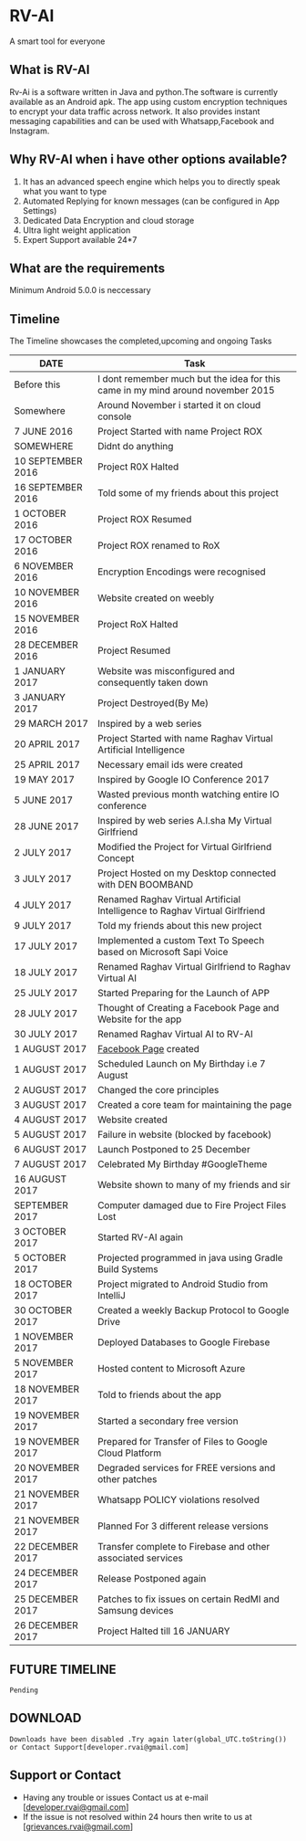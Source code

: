 # RV-AI
 A smart tool for everyone

## What is RV-AI

Rv-Ai is a software written in Java and python.The software is currently available as an Android apk.
The app using custom encryption techniques to encrypt your data traffic across network. It also provides instant messaging capabilities and can be used with Whatsapp,Facebook and Instagram.

## Why RV-AI when i have other options available?
 
 1. It has an advanced speech engine which helps you to directly speak what you want to type
 2. Automated Replying for known messages (can be configured in App Settings)
 3. Dedicated Data Encryption and cloud storage 
 4. Ultra light weight application 
 5. Expert Support available 24*7
 
 
## What are the requirements
  Minimum Android 5.0.0 is neccessary
  

 
## Timeline
 The Timeline showcases the completed,upcoming and ongoing Tasks
 
 
 |DATE|Task|
 |-------------------------|---------------------------------------------------------------------|
 | Before this        | I dont remember much but the idea for this came in my mind around november 2015 |
 | Somewhere          | Around November i started it on cloud console |
 | 7 JUNE 2016        | Project Started with name Project ROX |
 | SOMEWHERE          | Didnt do anything|
 | 10 SEPTEMBER 2016  |Project R0X Halted|
 | 16 SEPTEMBER 2016  |Told some of my friends about this project|
 | 1 OCTOBER 2016     |Project ROX Resumed|
 | 17 OCTOBER 2016    |Project ROX renamed to RoX|
 | 6 NOVEMBER 2016    |Encryption Encodings were recognised  |
 | 10 NOVEMBER 2016   |Website created on weebly|
 | 15 NOVEMBER 2016   |Project RoX Halted|
 | 28 DECEMBER 2016   |Project Resumed|
 | 1 JANUARY 2017     |Website was misconfigured and consequently taken down |
 | 3 JANUARY 2017     |Project Destroyed(By Me)|
 | 29 MARCH 2017      |Inspired by a web series|
 | 20 APRIL 2017      |Project Started with name Raghav Virtual Artificial Intelligence|
 | 25 APRIL 2017      |Necessary email ids were created|
 | 19 MAY 2017        |Inspired by Google IO Conference 2017|
 | 5 JUNE 2017        |Wasted previous month watching entire IO conference|
 | 28 JUNE 2017       |Inspired by web series A.I.sha My Virtual Girlfriend|
 | 2 JULY 2017        |Modified the Project for Virtual Girlfriend Concept|
 | 3 JULY 2017        |Project Hosted on my Desktop connected with DEN BOOMBAND|
 | 4 JULY 2017        |Renamed Raghav Virtual Artificial Intelligence to Raghav Virtual Girlfriend|
 | 9 JULY 2017        |Told my friends about this new project|
 | 17 JULY 2017       |Implemented a custom Text To Speech based on Microsoft Sapi Voice|
 | 18 JULY 2017       |Renamed Raghav Virtual Girlfriend to Raghav Virtual AI|
 | 25 JULY 2017       |Started Preparing for the Launch of APP|
 | 28 JULY 2017       |Thought of Creating a Facebook Page and Website for the app|
 | 30 JULY 2017       |Renamed Raghav Virtual AI to RV-AI|
 | 1  AUGUST 2017     |[Facebook Page](https://www.facebook.com/rvartificialintelligence/) created |
 | 1  AUGUST 2017    | Scheduled Launch on My Birthday i.e 7 August|
 | 2 AUGUST 2017      |Changed the core principles |
 | 3 AUGUST 2017      |Created a core team for maintaining the page |
 | 4 AUGUST 2017      |Website created |
 | 5 AUGUST 2017      |Failure in website (blocked by facebook)|
 |6 AUGUST 2017       |Launch Postponed to 25 December |
 |7 AUGUST 2017       | Celebrated My Birthday #GoogleTheme |
 |16 AUGUST 2017      | Website shown to many of my friends and sir|
 | SEPTEMBER 2017     | Computer damaged due to Fire Project Files Lost|
 |3 OCTOBER 2017      | Started RV-AI again |
 |5 OCTOBER 2017      |Projected programmed in java using Gradle Build Systems|
 |18 OCTOBER 2017     |Project migrated to Android Studio from IntelliJ|
 |30 OCTOBER 2017     |Created a weekly Backup Protocol to Google Drive|
 |1 NOVEMBER 2017     |Deployed Databases to Google Firebase |
 |5 NOVEMBER 2017     |Hosted content to Microsoft Azure|
 |18 NOVEMBER 2017    |Told to friends about the app|
 |19 NOVEMBER 2017    |Started a secondary free version |
 |19 NOVEMBER 2017    |Prepared for Transfer of Files to Google Cloud Platform|
 |20 NOVEMBER 2017    |Degraded services for FREE versions and other patches|
 |21 NOVEMBER 2017    |Whatsapp POLICY violations resolved |
 |21 NOVEMBER 2017    |Planned For 3 different release versions|
 |22 DECEMBER 2017    |Transfer complete to Firebase and other associated services|
 |24 DECEMBER 2017    |Release Postponed again|
 |25 DECEMBER 2017    |Patches to fix issues on certain RedMI and Samsung devices|
 |26 DECEMBER 2017    |Project Halted till 16 JANUARY|
 
 
 
 
 
## FUTURE TIMELINE
 
 `Pending`
 
 
 
## DOWNLOAD
 
 `Downloads have been disabled .Try again later(global_UTC.toString()) or Contact Support[developer.rvai@gmail.com]`
 
 
 
 
  
## Support or Contact

- Having any trouble or issues Contact us at e-mail [developer.rvai@gmail.com] 
- If the issue is not resolved within 24 hours then write to us at [grievances.rvai@gmail.com]
